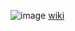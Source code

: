 ![image](https://github.com/TheSDRS/ServerManager_v2/assets/87233933/a84c539f-00ca-4a5f-8615-4d459fbac102)
[wiki](https://github.com/TheSDRS/ServerManager_v2/wiki)
